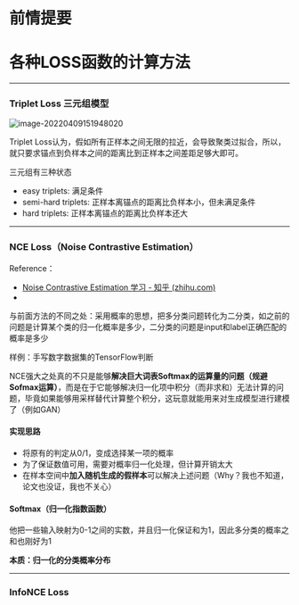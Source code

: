 # 前情提要



# 各种LOSS函数的计算方法



---

### Triplet Loss 三元组模型

![image-20220409151948020](C:/Users/kirito/AppData/Roaming/Typora/typora-user-images/image-20220409151948020.png)

Triplet Loss认为，假如所有正样本之间无限的拉近，会导致聚类过拟合，所以，就只要求锚点到负样本之间的距离比到正样本之间差距足够大即可。

三元组有三种状态

- easy triplets: 满足条件
- semi-hard triplets: 正样本离锚点的距离比负样本小，但未满足条件
- hard triplets: 正样本离锚点的距离比负样本还大

---

### NCE Loss（Noise Contrastive Estimation）

Reference：

- [Noise Contrastive Estimation 学习 - 知乎 (zhihu.com)](https://zhuanlan.zhihu.com/p/58369131)
- 

与前面方法的不同之处：采用概率的思想，把多分类问题转化为二分类，如之前的问题是计算某个类的归一化概率是多少，二分类的问题是input和label正确匹配的概率是多少

样例：手写数字数据集的TensorFlow判断

NCE强大之处真的不只是能够**解决巨大词表Softmax的运算量的问题（规避Sofmax运算）**，而是在于它能够解决归一化项中积分（而非求和）无法计算的问题，毕竟如果能够用采样替代计算整个积分，这玩意就能用来对生成模型进行建模了（例如GAN）

#### 实现思路

- 将原有的判定从0/1，变成选择某一项的概率
- 为了保证数值可用，需要对概率归一化处理，但计算开销太大
- 在样本空间中**加入随机生成的假样本**可以解决上述问题（Why？我也不知道，论文也没证，我也不关心）

#### Softmax（归一化指数函数）

他把一些输入映射为0-1之间的实数，并且归一化保证和为1，因此多分类的概率之和也刚好为1

**本质：归一化的分类概率分布**



---

### InfoNCE Loss



